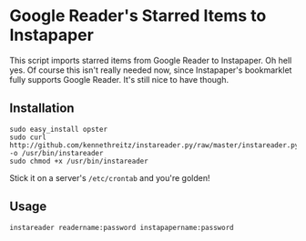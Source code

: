 Google Reader's Starred Items to Instapaper 
======

This script imports starred items from Google Reader to Instapaper. Oh hell yes. Of course this isn't really needed now, since Instapaper's bookmarklet fully supports Google Reader. It's still nice to have though.

Installation
------------

	sudo easy_install opster
	sudo curl http://github.com/kennethreitz/instareader.py/raw/master/instareader.py -o /usr/bin/instareader
	sudo chmod +x /usr/bin/instareader
		
Stick it on a server's `/etc/crontab` and you're golden!


Usage
------

	instareader readername:password instapapername:password
	
